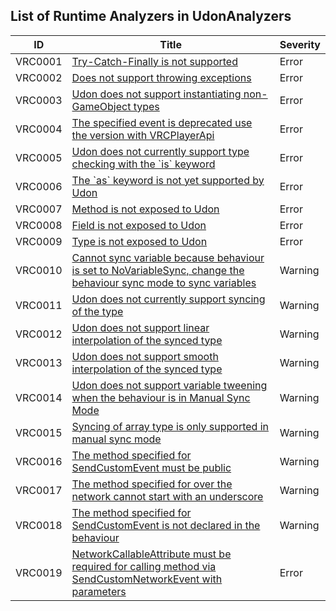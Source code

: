## List of Runtime Analyzers in UdonAnalyzers

| ID      | Title                                                                                                                             | Severity | 
| ------- | --------------------------------------------------------------------------------------------------------------------------------- | -------- | 
| VRC0001 | [Try\-Catch\-Finally is not supported](./VRC0001.md)                                                                              | Error    | 
| VRC0002 | [Does not support throwing exceptions](./VRC0002.md)                                                                              | Error    | 
| VRC0003 | [Udon does not support instantiating non\-GameObject types](./VRC0003.md)                                                         | Error    | 
| VRC0004 | [The specified event is deprecated use the version with VRCPlayerApi](./VRC0004.md)                                               | Error    | 
| VRC0005 | [Udon does not currently support type checking with the \`is\` keyword](./VRC0005.md)                                             | Error    | 
| VRC0006 | [The \`as\` keyword is not yet supported by Udon](./VRC0006.md)                                                                   | Error    | 
| VRC0007 | [Method is not exposed to Udon](./VRC0007.md)                                                                                     | Error    | 
| VRC0008 | [Field is not exposed to Udon](./VRC0008.md)                                                                                      | Error    | 
| VRC0009 | [Type is not exposed to Udon](./VRC0009.md)                                                                                       | Error    | 
| VRC0010 | [Cannot sync variable because behaviour is set to NoVariableSync, change the behaviour sync mode to sync variables](./VRC0010.md) | Warning  | 
| VRC0011 | [Udon does not currently support syncing of the type](./VRC0011.md)                                                               | Warning  | 
| VRC0012 | [Udon does not support linear interpolation of the synced type](./VRC0012.md)                                                     | Warning  | 
| VRC0013 | [Udon does not support smooth interpolation of the synced type](./VRC0013.md)                                                     | Warning  | 
| VRC0014 | [Udon does not support variable tweening when the behaviour is in Manual Sync Mode](./VRC0014.md)                                 | Warning  | 
| VRC0015 | [Syncing of array type is only supported in manual sync mode](./VRC0015.md)                                                       | Warning  | 
| VRC0016 | [The method specified for SendCustomEvent must be public](./VRC0016.md)                                                           | Warning  | 
| VRC0017 | [The method specified for over the network cannot start with an underscore](./VRC0017.md)                                         | Warning  | 
| VRC0018 | [The method specified for SendCustomEvent is not declared in the behaviour](./VRC0018.md)                                         | Warning  | 
| VRC0019 | [NetworkCallableAttribute must be required for calling method via SendCustomNetworkEvent with parameters](./VRC0019.md)           | Error    | 


